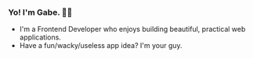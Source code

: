 ### Yo! I'm Gabe. ✌🏽
 - I'm a Frontend Developer who enjoys building beautiful, practical web applications.
 - Have a fun/wacky/useless app idea? I'm your guy.

<!--
**gabe-santos/gabe-santos** is a ✨ _special_ ✨ repository because its `README.md` (this file) appears on your GitHub profile.

Here are some ideas to get you started:

- 🔭 I’m currently working on ...
- 🌱 I’m currently learning ...
- 👯 I’m looking to collaborate on ...
- 🤔 I’m looking for help with ...
- 💬 Ask me about ...
- 📫 How to reach me: ...
- 😄 Pronouns: ...
- ⚡ Fun fact: ...
-->
